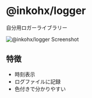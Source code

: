 # @inkohx/logger

自分用ロガーライブラリー

![@inkohx/logger Screenshot](https://i.imgur.com/SXFdEqy.png)

## 特徴

- 時刻表示
- ログファイルに記録
- 色付きで分かりやすい
